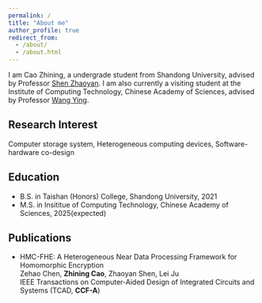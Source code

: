 ```yaml
---
permalink: /
title: "About me"
author_profile: true
redirect_from: 
  - /about/
  - /about.html
---
```


I am Cao Zhining, a undergrade student from Shandong University, advised by Professor [Shen Zhaoyan](https://zyshen00.github.io/). I am also currently a visiting student at the Institute of Computing Technology, Chinese Academy of Sciences, advised by Professor [Wang Ying](https://wangying-ict.github.io/).

<!-- <font color="red"> Sincerely looking for PhD positions for fall 2025 admission! </font> -->

Research Interest
---------
Computer storage system, Heterogeneous computing devices, Software-hardware co-design

Education
---------
* B.S. in Taishan (Honors) College, Shandong University, 2021
* M.S. in Insititue of Computing Technology, Chinese Academy of Sciences, 2025(expected)

Publications
---------
* HMC-FHE: A Heterogeneous Near Data Processing Framework for Homomorphic Encryption<br>
  Zehao Chen, **Zhining Cao**, Zhaoyan Shen, Lei Ju<br>
  IEEE Transactions on Computer-Aided Design of Integrated Circuits and Systems (TCAD, **CCF-A**)<br>


<style>
  publicationfont{
    line-height:1
  }
</style>
